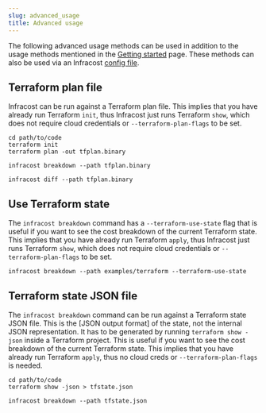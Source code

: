 ```yaml
---
slug: advanced_usage
title: Advanced usage
---
```


The following advanced usage methods can be used in addition to the usage methods mentioned in the [Getting started](/docs/#usage) page. These methods can also be used via an Infracost [config file](/docs/multi_project/config_file).

## Terraform plan file

Infracost can be run against a Terraform plan file. This implies that you have already run Terraform `init`, thus Infracost just runs Terraform `show`, which does not require cloud credentials or `--terraform-plan-flags` to be set.

  ```shell
  cd path/to/code
  terraform init
  terraform plan -out tfplan.binary

  infracost breakdown --path tfplan.binary

  infracost diff --path tfplan.binary
  ```

## Use Terraform state

The `infracost breakdown` command has a `--terraform-use-state` flag that is useful if you want to see the cost breakdown of the current Terraform state. This implies that you have already run Terraform `apply`, thus Infracost just runs Terraform `show`, which does not require cloud credentials or `--terraform-plan-flags` to be set.

  ```shell
  infracost breakdown --path examples/terraform --terraform-use-state
  ```

## Terraform state JSON file

The `infracost breakdown` command can be run against a Terraform state JSON file. This is the [JSON output format] of the state, not the internal JSON representation. It has to be generated by running `terraform show -json` inside a Terraform project. This is useful if you want to see the cost breakdown of the current Terraform state. This implies that you have already run Terraform `apply`, thus no cloud creds or `--terraform-plan-flags` is needed.

  ```shell
  cd path/to/code
  terraform show -json > tfstate.json

  infracost breakdown --path tfstate.json
  ```
